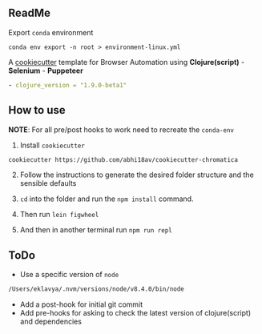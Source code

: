 ## ReadMe

Export `conda` environment

```
conda env export -n root > environment-linux.yml

```



A [cookiecutter](http://cookiecutter.readthedocs.io/en/latest/readme.html) template for Browser Automation using **Clojure(script)** - **Selenium** - **Puppeteer**


```yaml
- clojure_version = "1.9.0-beta1"
```

## How to use

**NOTE**: For all pre/post hooks to work need to recreate the `conda-env`

1. Install `cookiecutter` 

```sh
cookiecutter https://github.com/abhi18av/cookiecutter-chromatica

```

2. Follow the instructions to generate the desired folder structure and the sensible defaults

3. `cd` into the folder and run the `npm install` command.

4. Then run `lein figwheel`

5. And then in another terminal run `npm run repl`

## ToDo

- Use a specific version of `node`
```sh
/Users/eklavya/.nvm/versions/node/v8.4.0/bin/node
```
- Add a post-hook for initial git commit
- Add pre-hooks for asking to check the latest version of clojure(script) and dependencies



